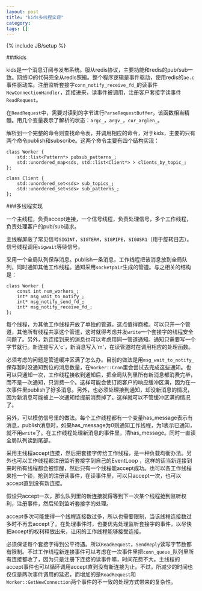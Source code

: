 ```yaml
---
layout: post
title: "kids多线程实现"
category:
tags: []
---
```

{% include JB/setup %}

###kids

kids是一个消息订阅与发布系统。服从redis协议，主要功能和redis的pub/sub一致。网络IO的代码完全从redis照搬。整个程序逻辑是事件驱动，使用redis的`ae.c`事件驱动库。注册监听套接字`conn_notify_receive_fd_`的读事件`NewConnectionHandler`，连接进来，读事件被调用，注册客户套接字读事件`ReadRequest`。

在`ReadRequest`中，需要对读到的字节进行`ParseRequestBuffer`，该函数相当精髓。用几个变量表示了解析的状态：`argc_`，`argv_`，`cur_arglen_`。

解析到一个完整的命令则查找命令表，并调用相应的命令，对于kids，主要的只有两个命令publish和subscribe。这两个命令主要有四个结构实现：

    class Worker {
        std::list<Pattern*> pubsub_patterns_;
        std::unordered_map<sds, std::list<Client*> > clients_by_topic_;
    };

    class Client {
        std::unordered_set<sds> sub_topics_;
        std::unordered_set<sds> sub_patterns_;
    };

###多线程实现

一个主线程，负责accept连接，一个信号线程，负责处理信号，多个工作线程，负责处理客户的pub/sub请求。

主线程屏蔽了常见信号`SIGINT`，`SIGTERM`，`SIGPIPE`，`SIGUSR1`（用于旋转日志）。信号线程调用`sigwait`等待信号。

采用一个全局队列保存消息。publish一条消息，工作线程把该消息放到全局队列，同时通知其他工作线程。通知采用`socketpair`生成的管道。与之相关的结构是：

    class Worker {
        const int num_workers_;
        int* msg_wait_to_notify_;
        int* msg_notify_send_fd_;
        int* msg_notify_receive_fd_;
    };

每个线程，为其他工作线程开放了单独的管道。这点值得商榷。可以只开一个管道，其他所有线程共享这个管道，这时就得考虑并发`write`一个套接字的线程安全问题了。另外，新连接到来的消息也可以考虑用同一管道通知。通知只需要写一个字节就行。新连接写入‘c'，新消息写入'm'，在读管道时在调用相应的处理函数。

必须考虑的问题是管道缓冲区满了怎么办。目前的做法是用`msg_wait_to_notify_`保存暂时没通知到位的消息数量，在`Worker::Cron`里会尝试去完成这些通知。也可以只通知一次，工作线程接收到通知后，把全局队列里所有新消息都消费完毕，而不是一次通知，只消费一个。这样可能会使订阅客户的响应缓冲区满，因为在一次事件里publish了好多消息。另外，也必须处理接到通知，却没新消息的情况，因为新消息可能被上一次通知给提前消费掉了。这样就可以不管缓冲区满的情况了。

另外，可以模仿信号里的做法。每个工作线程都有一个变量has\_message表示有消息，publish消息时，如果has\_message为0则通知工作线程，为1表示已通知，就不用`write`了。在工作线程处理新消息的事件里，清has\_message。同时一直读全局队列读到尾部。

采用主线程accept连接，然后把套接字传给工作线程，是一种负载均衡办法。另外也可以工作线程都注册监听套接字到自己的EventLoop ，这样的话当新连接到来时所有线程都会被惊醒，然后只有一个线程能accept成功。也可以各工作线程来抢一个锁，抢到的注册读事件，在读事件里，可以只accept一次，也可以accept直到没有新连接。

假设只accept一次，那么队列里的新连接就得等到下一次某个线程抢到监听权利，注册事件，然后轮到监听套接字的处理。

accept多次可能使得一个线程连接数过多，所以也需要限制，当该线程连接数过多时不再去accept了。在处理事件时，也要优先处理监听套接字的事件，以尽快把accept的权利释放出来，让闲的工作线程能够接受连接。

必须保证每个套接字得到公平待遇。所以`ReadRequest`，`SendReply`读写字节数都有限制。不过工作线程新连接事件可以考虑在一次事件里把`conn_queue_`队列里所有连接都收了，因为只是注册下连接的读事件嘛，时间花费不大。主线程的accept事件也可以循环调用accept直到没有新连接为止。不过，所减少的时间也仅仅是两次事件调用的延迟，而增加的是`ReadRequest`和`Worker::GetNewConnection`两个事件的不一致的处理方式带来的复杂性。


